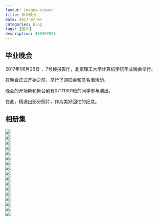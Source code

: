 ```yaml
---
layout: images-viewer
title: 毕业晚会
date: 2017-07-07
categories: blog
tags: [图片]
description: 406907058
---
```


## 毕业晚会

2017年06月26日 ，7号楼报告厅，北京理工大学计算机学院毕业晚会举行。

在晚会正式开始之前，举行了游园会和签名墙活动。

晚会的开场舞和舞台剧有07111301班的同学参与演出。

在此，精选出部分照片，作为美好回忆的纪念。

## 相册集



<div class="gallery">
	<div><a href="http://07111301.xuxinting.cn/07111301/06.26_graduation_night/hr/img_1.jpg"><img src="http://07111301.xuxinting.cn/07111301/06.26_graduation_night/lr/img_1.jpg" /></a></div>
	<div><a href="http://07111301.xuxinting.cn/07111301/06.26_graduation_night/hr/img_2.jpg"><img src="http://07111301.xuxinting.cn/07111301/06.26_graduation_night/lr/img_2.jpg" /></a></div>
	<div><a href="http://07111301.xuxinting.cn/07111301/06.26_graduation_night/hr/img_3.jpg"><img src="http://07111301.xuxinting.cn/07111301/06.26_graduation_night/lr/img_3.jpg" /></a></div>
	<div><a href="http://07111301.xuxinting.cn/07111301/06.26_graduation_night/hr/img_4.jpg"><img src="http://07111301.xuxinting.cn/07111301/06.26_graduation_night/lr/img_4.jpg" /></a></div>
	<div><a href="http://07111301.xuxinting.cn/07111301/06.26_graduation_night/hr/img_5.jpg"><img src="http://07111301.xuxinting.cn/07111301/06.26_graduation_night/lr/img_5.jpg" /></a></div>
	<div><a href="http://07111301.xuxinting.cn/07111301/06.26_graduation_night/hr/img_6.jpg"><img src="http://07111301.xuxinting.cn/07111301/06.26_graduation_night/lr/img_6.jpg" /></a></div>
	<div><a href="http://07111301.xuxinting.cn/07111301/06.26_graduation_night/hr/img_7.jpg"><img src="http://07111301.xuxinting.cn/07111301/06.26_graduation_night/lr/img_7.jpg" /></a></div>
	<div><a href="http://07111301.xuxinting.cn/07111301/06.26_graduation_night/hr/img_8.jpg"><img src="http://07111301.xuxinting.cn/07111301/06.26_graduation_night/lr/img_8.jpg" /></a></div>
	<div><a href="http://07111301.xuxinting.cn/07111301/06.26_graduation_night/hr/img_9.jpg"><img src="http://07111301.xuxinting.cn/07111301/06.26_graduation_night/lr/img_9.jpg" /></a></div>
	<div><a href="http://07111301.xuxinting.cn/07111301/06.26_graduation_night/hr/img_10.jpg"><img src="http://07111301.xuxinting.cn/07111301/06.26_graduation_night/lr/img_10.jpg" /></a></div>
	<div><a href="http://07111301.xuxinting.cn/07111301/06.26_graduation_night/hr/img_11.jpg"><img src="http://07111301.xuxinting.cn/07111301/06.26_graduation_night/lr/img_11.jpg" /></a></div>
	<div><a href="http://07111301.xuxinting.cn/07111301/06.26_graduation_night/hr/img_12.jpg"><img src="http://07111301.xuxinting.cn/07111301/06.26_graduation_night/lr/img_12.jpg" /></a></div>
	<div><a href="http://07111301.xuxinting.cn/07111301/06.26_graduation_night/hr/img_13.jpg"><img src="http://07111301.xuxinting.cn/07111301/06.26_graduation_night/lr/img_13.jpg" /></a></div>
	<div><a href="http://07111301.xuxinting.cn/07111301/06.26_graduation_night/hr/img_14.jpg"><img src="http://07111301.xuxinting.cn/07111301/06.26_graduation_night/lr/img_14.jpg" /></a></div>
	<div><a href="http://07111301.xuxinting.cn/07111301/06.26_graduation_night/hr/img_15.jpg"><img src="http://07111301.xuxinting.cn/07111301/06.26_graduation_night/lr/img_15.jpg" /></a></div>
	<div><a href="http://07111301.xuxinting.cn/07111301/06.26_graduation_night/hr/img_16.jpg"><img src="http://07111301.xuxinting.cn/07111301/06.26_graduation_night/lr/img_16.jpg" /></a></div>
	<div><a href="http://07111301.xuxinting.cn/07111301/06.26_graduation_night/hr/img_17.jpg"><img src="http://07111301.xuxinting.cn/07111301/06.26_graduation_night/lr/img_17.jpg" /></a></div>
</div>

